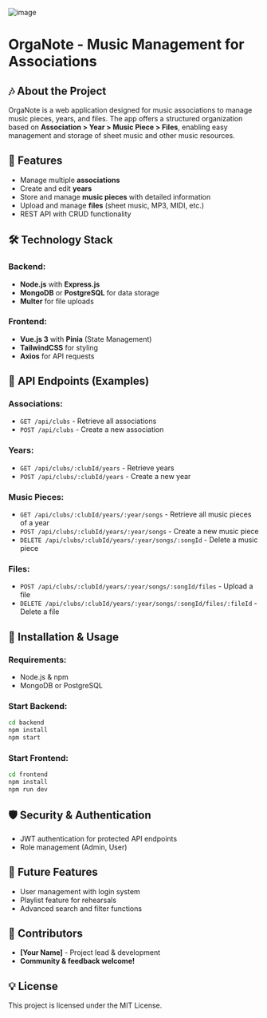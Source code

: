 ![image](https://github.com/user-attachments/assets/ef1a0b90-a3fa-48f1-b7b4-1bec740caa40)


# OrgaNote - Music Management for Associations

## 🎶 About the Project
OrgaNote is a web application designed for music associations to manage music pieces, years, and files. The app offers a structured organization based on **Association > Year > Music Piece > Files**, enabling easy management and storage of sheet music and other music resources.

## 💪 Features
- Manage multiple **associations**
- Create and edit **years**
- Store and manage **music pieces** with detailed information
- Upload and manage **files** (sheet music, MP3, MIDI, etc.)
- REST API with CRUD functionality

## 🛠 Technology Stack
### Backend:
- **Node.js** with **Express.js**
- **MongoDB** or **PostgreSQL** for data storage
- **Multer** for file uploads

### Frontend:
- **Vue.js 3** with **Pinia** (State Management)
- **TailwindCSS** for styling
- **Axios** for API requests

## 📝 API Endpoints (Examples)
### Associations:
- `GET /api/clubs` - Retrieve all associations
- `POST /api/clubs` - Create a new association

### Years:
- `GET /api/clubs/:clubId/years` - Retrieve years
- `POST /api/clubs/:clubId/years` - Create a new year

### Music Pieces:
- `GET /api/clubs/:clubId/years/:year/songs` - Retrieve all music pieces of a year
- `POST /api/clubs/:clubId/years/:year/songs` - Create a new music piece
- `DELETE /api/clubs/:clubId/years/:year/songs/:songId` - Delete a music piece

### Files:
- `POST /api/clubs/:clubId/years/:year/songs/:songId/files` - Upload a file
- `DELETE /api/clubs/:clubId/years/:year/songs/:songId/files/:fileId` - Delete a file

## 🔧 Installation & Usage
### Requirements:
- Node.js & npm
- MongoDB or PostgreSQL

### Start Backend:
```bash
cd backend
npm install
npm start
```

### Start Frontend:
```bash
cd frontend
npm install
npm run dev
```

## 🛡 Security & Authentication
- JWT authentication for protected API endpoints
- Role management (Admin, User)

## 📅 Future Features
- User management with login system
- Playlist feature for rehearsals
- Advanced search and filter functions

## 👤 Contributors
- **[Your Name]** - Project lead & development
- **Community & feedback welcome!**

## 💡 License
This project is licensed under the MIT License.

